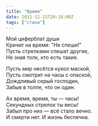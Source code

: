 ```yaml
---
title: "Время"
date: 2011-12-15T20:18:00Z
tags: ["стихи"]
---
```


Мой циферблат души  
Кричит на время: "Не спеши!"  
Пусть стрелками спешат другие,  
Не зная толк, кто есть такие.

Пусть мир несётся кукол маской,  
Пусть смотрит на часы с опаской,  
Дождливый серый господин,  
Забыв в толпе, что он один.

Ах время, время, ты — часы!  
Секундных стрелок ты весы!  
Забыл про них — всё стало вечно.  
И смерти нет. И жизнь беспечна.  
